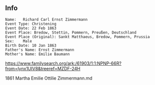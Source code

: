 ## Info
    
    Name:	Richard Carl Ernst Zimmermann
    Event Type:	Christening
    Event Date:	22 Feb 1863
    Event Place: Bredow, Stettin, Pommern, Preußen, Deutschland
    Event Place (Original):	Sankt Matthaeus, Bredow, Pommern, Prussia
    Sex:	Male
    Birth Date:	10 Jan 1863
    Father's Name: Ernst Zimmermann
    Mother's Name: Emilie Baumann

https://www.familysearch.org/ark:/61903/1:1:NPNP-66R?from=lynx1UIV8&treeref=MZDF-24H


1861 Martha Emilie Ottilie Zimmermann.md
